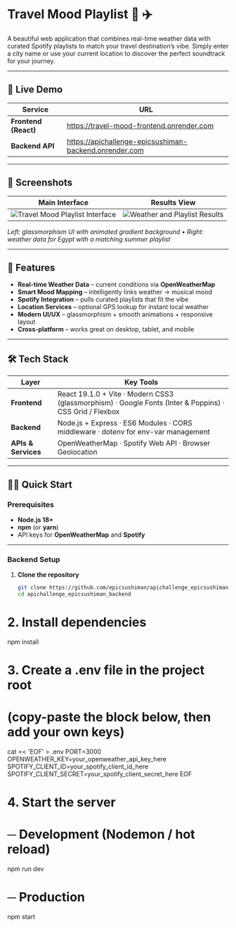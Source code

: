 # Travel Mood Playlist 🎵 ✈️

A beautiful web application that combines real-time weather data with curated Spotify playlists to match your travel destination’s vibe. Simply enter a city name or use your current location to discover the perfect soundtrack for your journey.

---

## 🌟 Live Demo

| Service | URL |
|---------|-----|
| **Frontend (React)** | <https://travel-mood-frontend.onrender.com> |
| **Backend API** | <https://apichallenge-epicsushiman-backend.onrender.com> |

---

## 📸 Screenshots

| Main Interface | Results View |
|:--------------:|:------------:|
| ![Travel Mood Playlist Interface](screenshot-main.png) | ![Weather and Playlist Results](screenshot-results.png) |

*Left: glassmorphism UI with animated gradient background • Right: weather data for Egypt with a matching summer playlist*

---

## 🚀 Features

- **Real-time Weather Data** – current conditions via **OpenWeatherMap**
- **Smart Mood Mapping** – intelligently links weather → musical mood
- **Spotify Integration** – pulls curated playlists that fit the vibe
- **Location Services** – optional GPS lookup for instant local weather
- **Modern UI/UX** – glassmorphism + smooth animations + responsive layout
- **Cross-platform** – works great on desktop, tablet, and mobile

---

## 🛠️ Tech Stack

| Layer | Key Tools |
|-------|-----------|
| **Frontend** | React 19.1.0 + Vite · Modern CSS3 (glassmorphism) · Google Fonts (Inter & Poppins) · CSS Grid / Flexbox |
| **Backend** | Node.js + Express · ES6 Modules · CORS middleware · dotenv for env-var management |
| **APIs & Services** | OpenWeatherMap · Spotify Web API · Browser Geolocation |

---

## 🏃‍♂️ Quick Start

### Prerequisites

- **Node.js 18+**
- **npm** (or **yarn**)
- API keys for **OpenWeatherMap** and **Spotify**

---

### Backend Setup

1. **Clone the repository**

   ```bash
   git clone https://github.com/epicsushiman/apichallenge_epicsushiman_backend.git
   cd apichallenge_epicsushiman_backend
# 2. Install dependencies
npm install


# 3. Create a .env file in the project root
# (copy-paste the block below, then add your own keys)
cat << 'EOF' > .env
PORT=3000
OPENWEATHER_KEY=your_openweather_api_key_here
SPOTIFY_CLIENT_ID=your_spotify_client_id_here
SPOTIFY_CLIENT_SECRET=your_spotify_client_secret_here
EOF


# 4. Start the server
# ─ Development (Nodemon / hot reload)
npm run dev

# ─ Production
npm start

